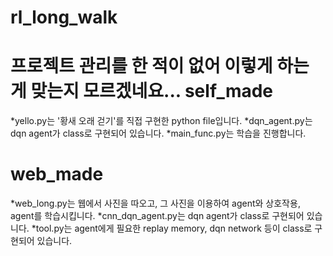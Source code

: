 # rl_long_walk
프로젝트 관리를 한 적이 없어 이렇게 하는 게 맞는지 모르겠네요...
self_made
===========
*yello.py는 '황새 오래 걷기'를 직접 구현한 python file입니다.
*dqn_agent.py는 dqn agent가 class로 구현되어 있습니다.
*main_func.py는 학습을 진행합니다.

web_made
===========
*web_long.py는 웹에서 사진을 따오고, 그 사진을 이용하여 agent와 상호작용, agent를 학습시킵니다.
*cnn_dqn_agent.py는 dqn agent가 class로 구현되어 있습니다.
*tool.py는 agent에게 필요한 replay memory, dqn network 등이 class로 구현되어 있습니다.
